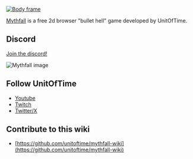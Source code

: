 [![Body frame](./images/logo.png)](https://mythfall.com)

[Mythfall](https://mythfall.com) is a free 2d browser "bullet hell" game developed by UnitOfTime.


## Discord
[Join the discord!](https://discord.gg/63YeahMKfJ)

![Mythfall image](./images/mythfall.png)


## Follow UnitOfTime
- [Youtube](https://www.youtube.com/channel/UCrcOrUcsMYRMqTfAy-IG0rg)
- [Twitch](https://twitch.tv/unitoftime)
- [Twitter/X](https://twitter.com/UnitOfTime)


## Contribute to this wiki
- [https://github.com/unitoftime/mythfall-wiki](https://github.com/unitoftime/mythfall-wiki)